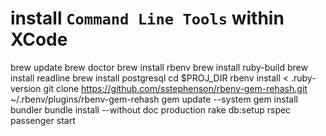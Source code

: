 # install `Command Line Tools` within XCode
brew update
brew doctor
brew install rbenv
brew install ruby-build
brew install readline
brew install postgresql
cd $PROJ_DIR
rbenv install < .ruby-version
git clone https://github.com/sstephenson/rbenv-gem-rehash.git ~/.rbenv/plugins/rbenv-gem-rehash
gem update --system
gem install bundler
bundle install --without doc production
rake db:setup
rspec
passenger start
